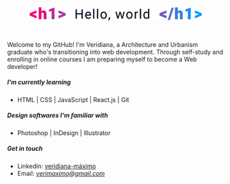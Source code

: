 <br>
<p align = center>
<img src = "hello-world.png" alt = "hello world" width = "400">
</p>
<br>

Welcome to my GitHub! I'm Veridiana, a Architecture and Urbanism graduate who's transitioning into web development. Through self-study and enrolling in online courses I am preparing myself to become a Web developer!

##### I'm currently learning
 - HTML | CSS | JavaScript | React.js | Git

##### Design softwares I'm familiar with
 - Photoshop | InDesign | Illustrator
 
##### Get in touch
 - Linkedin: <a href = "https://www.linkedin.com/in/veridiana-m%C3%A1ximo-/">veridiana-máximo</a>
 - Email: *verimaximo@gmail.com*

